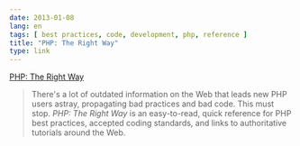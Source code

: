 ```yaml
---
date: 2013-01-08
lang: en
tags: [ best practices, code, development, php, reference ]
title: "PHP: The Right Way"
type: link
---
```


[PHP: The Right Way](http://www.phptherightway.com/)

> There's a lot of outdated information on the Web that leads new PHP
> users astray, propagating bad practices and bad code. This must stop.
> *PHP: The Right Way* is an easy-to-read, quick reference for PHP best
> practices, accepted coding standards, and links to authoritative
> tutorials around the Web.

